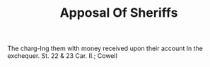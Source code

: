 ---
title: Apposal Of Sheriffs
permalink: "/definitions/apposal-of-sheriffs.html"
body: The charg-Ing them wlth money received upon their account ln the exchequer.
  St. 22 & 23 Car. II.; Cowell
published_at: '2018-07-07'
layout: post
---